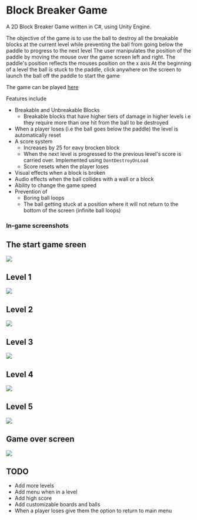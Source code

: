 # Block Breaker Game
A 2D Block Breaker Game written in C#, using Unity Engine.

The objective of the game is to use the ball to destroy all the breakable blocks at the current level while preventing the ball from going below the paddle to progress to the next level
The user manipulates the position of the paddle by moving the mouse over the game screen left and right. The paddle's position reflects the mouses position on the x axis
At the beginning of a level the ball is stuck to the paddle, click anywhere on the screen to launch the ball off the paddle to start the game

The game can be played [here](https://simmer.io/@iso/block-breaker-game) 

Features include
- Breakable and Unbreakable Blocks 
  - Breakable blocks that have higher tiers of damage in higher levels i.e they require more than one hit from the ball to be destroyed
- When a player loses (i.e the ball goes below the paddle) the level is automatically reset
- A score system 
  - Increases by 25 for eavy brocken block 
  - When the next level is progressed to the previous level's score is carried over. Implemented using `DontDestroyOnLoad`
  - Score resets when the player loses
- Visual effects when a block is broken
- Audio effects when the ball collides with a wall or a block
- Ability to change the game speed
- Prevention of 
  - Boring ball loops 
  - The ball getting stuck at a position where it will not return to the bottom of the screen (infinite ball loops)

### In-game screenshots

## The start game sreen
<img src="Screenshots/Start%20Menu.png">

## Level 1
<img src="Screenshots/Level%201.png">

## Level 2
<img src="Screenshots/Level%202.png">

## Level 3
<img src="Screenshots/Level%203.png">

## Level 4
<img src="Screenshots/Level%204.png">

## Level 5
<img src="Screenshots/Level%205.png">

## Game over screen
<img src="Screenshots/Game%20Over%20Menu.png">

## TODO
- Add more levels
- Add menu when in a level
- Add high score
- Add customizable boards and balls
- When a player loses give them the option to return to main menu
